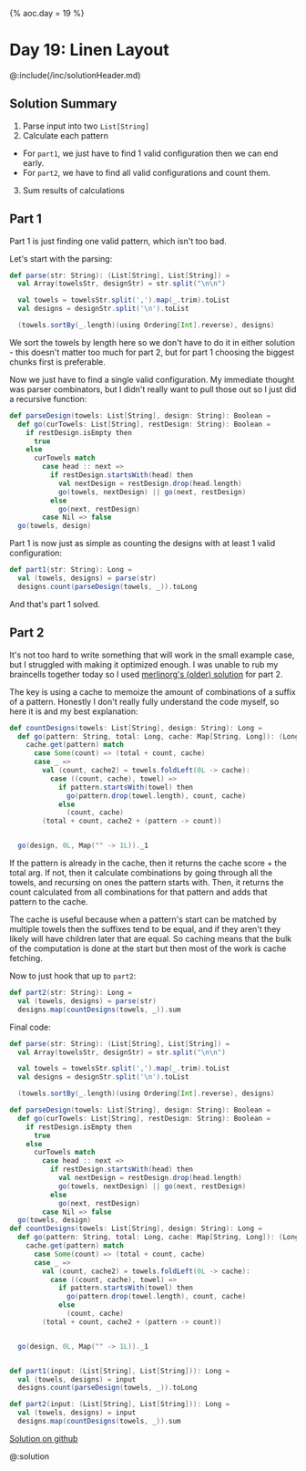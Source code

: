 {%
aoc.day = 19
%}

# Day 19: Linen Layout

@:include(/inc/solutionHeader.md)

## Solution Summary

1. Parse input into two `List[String]`
2. Calculate each pattern
  * For `part1`, we just have to find 1 valid configuration then we can end early.
  * For `part2`, we have to find all valid configurations and count them.
3. Sum results of calculations

## Part 1

Part 1 is just finding one valid pattern, which isn't too bad.

Let's start with the parsing:

```scala
def parse(str: String): (List[String], List[String]) =
  val Array(towelsStr, designStr) = str.split("\n\n")

  val towels = towelsStr.split(',').map(_.trim).toList
  val designs = designStr.split('\n').toList

  (towels.sortBy(_.length)(using Ordering[Int].reverse), designs)
```

We sort the towels by length here so we don't have to do it in either solution - this doesn't matter too much for part 2, but
for part 1 choosing the biggest chunks first is preferable.

Now we just have to find a single valid configuration. My immediate thought was parser combinators, but I didn't really
want to pull those out so I just did a recursive function:

```scala
def parseDesign(towels: List[String], design: String): Boolean =
  def go(curTowels: List[String], restDesign: String): Boolean =
    if restDesign.isEmpty then
      true
    else
      curTowels match
        case head :: next =>
          if restDesign.startsWith(head) then
            val nextDesign = restDesign.drop(head.length)
            go(towels, nextDesign) || go(next, restDesign)
          else
            go(next, restDesign)
        case Nil => false
  go(towels, design)
```

Part 1 is now just as simple as counting the designs with at least 1 valid configuration:

```scala
def part1(str: String): Long =
  val (towels, designs) = parse(str)
  designs.count(parseDesign(towels, _)).toLong
```

And that's part 1 solved.

## Part 2

It's not too hard to write something that will work in the small example case, but I struggled with making it optimized enough.
I was unable to rub my braincells together today so I used [merlinorg's (older) solution](https://github.com/merlinorg/aoc2024/blob/082c1fb45953d698f2072e9bc0db90ddb2b37323/src/main/scala/Day19.scala) for part 2.

The key is using a cache to memoize the amount of combinations of a suffix of a pattern. Honestly I don't really fully understand the code myself, so here it is
and my best explanation:

```scala
def countDesigns(towels: List[String], design: String): Long =
  def go(pattern: String, total: Long, cache: Map[String, Long]): (Long, Map[String, Long]) =
    cache.get(pattern) match
      case Some(count) => (total + count, cache)
      case _ =>
        val (count, cache2) = towels.foldLeft(0L -> cache):
          case ((count, cache), towel) =>
            if pattern.startsWith(towel) then
              go(pattern.drop(towel.length), count, cache)
            else
              (count, cache)
        (total + count, cache2 + (pattern -> count))


  go(design, 0L, Map("" -> 1L))._1
```

If the pattern is already in the cache, then it returns the cache score + the total arg. If not, then it calculate combinations by
going through all the towels, and recursing on ones the pattern starts with. Then, it returns the count calculated from all combinations for that pattern
and adds that pattern to the cache.

The cache is useful because when a pattern's start can be matched by multiple towels then the suffixes tend to be equal, and if they aren't they likely will have children
later that are equal. So caching means that the bulk of the computation is done at the start but then most of the work is cache fetching.

Now to just hook that up to `part2`:

```scala
def part2(str: String): Long =
  val (towels, designs) = parse(str)
  designs.map(countDesigns(towels, _)).sum
```

Final code:


```scala
def parse(str: String): (List[String], List[String]) =
  val Array(towelsStr, designStr) = str.split("\n\n")

  val towels = towelsStr.split(',').map(_.trim).toList
  val designs = designStr.split('\n').toList

  (towels.sortBy(_.length)(using Ordering[Int].reverse), designs)

def parseDesign(towels: List[String], design: String): Boolean =
  def go(curTowels: List[String], restDesign: String): Boolean =
    if restDesign.isEmpty then
      true
    else
      curTowels match
        case head :: next =>
          if restDesign.startsWith(head) then
            val nextDesign = restDesign.drop(head.length)
            go(towels, nextDesign) || go(next, restDesign)
          else
            go(next, restDesign)
        case Nil => false
  go(towels, design)
def countDesigns(towels: List[String], design: String): Long =
  def go(pattern: String, total: Long, cache: Map[String, Long]): (Long, Map[String, Long]) =
    cache.get(pattern) match
      case Some(count) => (total + count, cache)
      case _ =>
        val (count, cache2) = towels.foldLeft(0L -> cache):
          case ((count, cache), towel) =>
            if pattern.startsWith(towel) then
              go(pattern.drop(towel.length), count, cache)
            else
              (count, cache)
        (total + count, cache2 + (pattern -> count))


  go(design, 0L, Map("" -> 1L))._1


def part1(input: (List[String], List[String])): Long =
  val (towels, designs) = input
  designs.count(parseDesign(towels, _)).toLong

def part2(input: (List[String], List[String])): Long =
  val (towels, designs) = input
  designs.map(countDesigns(towels, _)).sum
```

[Solution on github](https://github.com/TheDrawingCoder-Gamer/adventofcode2024/tree/e163baeaedcd90732b5e19f578a2faadeb1ef872/src/main/scala/Day19.scala)

@:solution